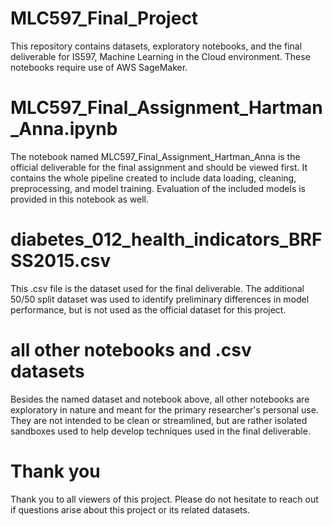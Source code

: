 # MLC597_Final_Project
This repository contains datasets, exploratory notebooks, and the final deliverable for IS597, Machine Learning in the Cloud environment. These notebooks require use of AWS SageMaker.

# MLC597_Final_Assignment_Hartman_Anna.ipynb
The notebook named MLC597_Final_Assignment_Hartman_Anna is the official deliverable for the final assignment and should be viewed first. 
It contains the whole pipeline created to include data loading, cleaning, preprocessing, and model training. Evaluation of the 
included models is provided in this notebook as well. 

# diabetes_012_health_indicators_BRFSS2015.csv
This .csv file is the dataset used for the final deliverable. The additional 50/50 split dataset was used to identify preliminary differences in model performance,
but is not used as the official dataset for this project.

# all other notebooks and .csv datasets
Besides the named dataset and notebook above, all other notebooks are exploratory in nature and meant for the primary researcher's personal use. They are not 
intended to be clean or streamlined, but are rather isolated sandboxes used to help develop techniques used in the final deliverable. 

# Thank you
Thank you to all viewers of this project. Please do not hesitate to reach out if questions arise about this project or its related datasets.
